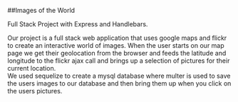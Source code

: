 ##Images of the World

Full Stack Project with Express and Handlebars.

Our project is a full stack web application that uses google maps and flickr to create an interactive world of images.  When the user starts on our map page we get their geolocation from the browser and feeds the latitude and longitude to the flickr ajax call and brings up a selection of pictures for their current location.  
We used sequelize to create a mysql database where multer is used to save the users images to our database and then bring them up when you click on the users pictures.
